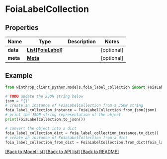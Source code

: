 # FoiaLabelCollection


## Properties

Name | Type | Description | Notes
------------ | ------------- | ------------- | -------------
**data** | [**List[FoiaLabel]**](FoiaLabel.md) |  | [optional] 
**meta** | [**Meta**](Meta.md) |  | [optional] 

## Example

```python
from winthrop_client_python.models.foia_label_collection import FoiaLabelCollection

# TODO update the JSON string below
json = "{}"
# create an instance of FoiaLabelCollection from a JSON string
foia_label_collection_instance = FoiaLabelCollection.from_json(json)
# print the JSON string representation of the object
print(FoiaLabelCollection.to_json())

# convert the object into a dict
foia_label_collection_dict = foia_label_collection_instance.to_dict()
# create an instance of FoiaLabelCollection from a dict
foia_label_collection_from_dict = FoiaLabelCollection.from_dict(foia_label_collection_dict)
```
[[Back to Model list]](../README.md#documentation-for-models) [[Back to API list]](../README.md#documentation-for-api-endpoints) [[Back to README]](../README.md)


